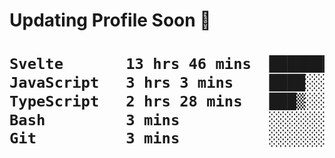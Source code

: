 <h1> Updating Profile Soon 🗿<h1/>

 <!--START_SECTION:waka-->

```txt
Svelte       13 hrs 46 mins  █████████████████▓░░░░░░░   70.73 %
JavaScript   3 hrs 3 mins    ████░░░░░░░░░░░░░░░░░░░░░   15.68 %
TypeScript   2 hrs 28 mins   ███▒░░░░░░░░░░░░░░░░░░░░░   12.71 %
Bash         3 mins          ░░░░░░░░░░░░░░░░░░░░░░░░░   00.33 %
Git          3 mins          ░░░░░░░░░░░░░░░░░░░░░░░░░   00.29 %
```

<!--END_SECTION:waka-->
